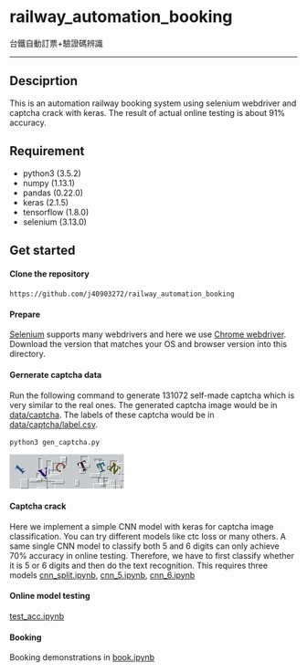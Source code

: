# railway_automation_booking
台鐵自動訂票+驗證碼辨識

---
## Desciprtion
This is an automation railway booking system using selenium webdriver and captcha crack with keras. The result of actual online testing is about 91% accuracy.

## Requirement
- python3 (3.5.2)
- numpy (1.13.1)
- pandas (0.22.0)
- keras (2.1.5)
- tensorflow (1.8.0)
- selenium (3.13.0)

## Get started
#### Clone the repository
```
https://github.com/j40903272/railway_automation_booking
```

#### Prepare
[Selenium](https://www.seleniumhq.org/projects/webdriver/) supports many webdrivers and here we use [Chrome webdriver](http://chromedriver.chromium.org/downloads). Download the version that matches your OS and browser version into this directory.

#### Gernerate captcha data
Run the following command to generate 131072 self-made captcha which is very similar to the real ones. The generated captcha image would be in [data/captcha](https://github.com/j40903272/railway_automation_booking/tree/master/data/captcha). The labels of these captcha would be in [data/captcha/label.csv]().
```
python3 gen_captcha.py
```
![captcha_exmaple](./data/captcha/00001.jpg)

#### Captcha crack
Here we implement a simple CNN model with keras for captcha image classification. You can try different models like ctc loss or many others. A same single CNN model to classify both 5 and 6 digits can only achieve 70% accuracy in online testing. Therefore, we have to first classify whether it is 5 or 6 digits and then do the text recognition. This requires three models [cnn_split.ipynb](https://github.com/j40903272/railway_automation_booking/blob/master/cnn-split.ipynb), [cnn_5.ipynb](https://github.com/j40903272/railway_automation_booking/blob/master/cnn_5.ipynb), [cnn_6.ipynb](https://github.com/j40903272/railway_automation_booking/blob/master/cnn_6.ipynb)

#### Online model testing
[test_acc.ipynb](https://github.com/j40903272/railway_automation_booking/blob/master/test_acc.ipynb)

#### Booking
Booking demonstrations in [book.ipynb](https://github.com/j40903272/railway_automation_booking/blob/master/book.ipynb)
